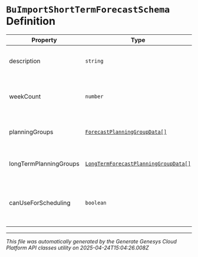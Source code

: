 # `BuImportShortTermForecastSchema` Definition

| Property | Type | Required | Description |
|----------|------|----------|-------------|
| description | `string` | Yes | The description for the forecast |
| weekCount | `number` | Yes | The number of weeks covered by the forecast |
| planningGroups | [`ForecastPlanningGroupData[]`](forecastplanninggroupdata-definition.md) | Yes | The short term planning group data |
| longTermPlanningGroups | [`LongTermForecastPlanningGroupData[]`](longtermforecastplanninggroupdata-definition.md) | No | The long term planning group data |
| canUseForScheduling | `boolean` | No | Whether this forecast can be used for scheduling |

---

*This file was automatically generated by the Generate Genesys Cloud Platform API classes utility on 2025-04-24T15:04:26.008Z*